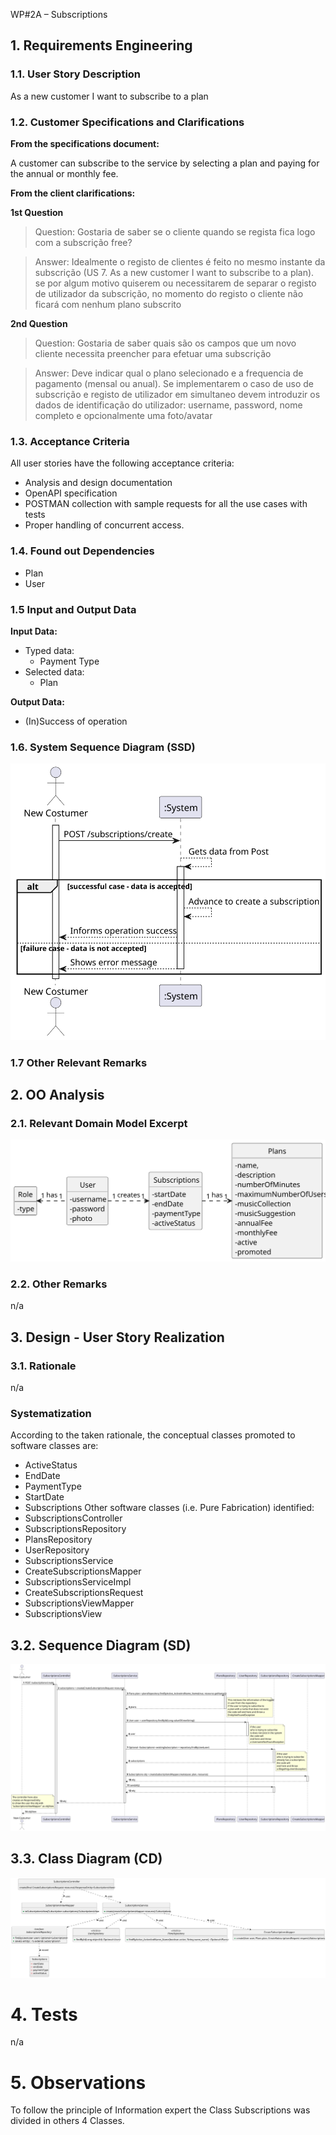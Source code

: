 WP#2A – Subscriptions

## 1. Requirements Engineering

### 1.1. User Story Description

As a new customer I want to subscribe to a plan

### 1.2. Customer Specifications and Clarifications 

**From the specifications document:**

A customer can subscribe to the service by selecting a plan and paying for the annual or monthly fee.

**From the client clarifications:**

**1st Question**

>Question: Gostaria de saber se o cliente quando se regista fica logo com a subscrição free?

> Answer: Idealmente o registo de clientes é feito no mesmo instante da subscrição (US 7. As a new customer I want to subscribe to a plan). se por algum motivo quiserem ou necessitarem de separar o registo de utilizador da subscrição, no momento do registo o cliente não ficará com nenhum plano subscrito

**2nd Question**

>Question: Gostaria de saber quais são os campos que um novo cliente necessita preencher para efetuar uma subscrição


> Answer: Deve indicar qual o plano selecionado e a frequencia de pagamento (mensal ou anual). Se implementarem o caso de uso de subscrição e registo de utilizador em simultaneo devem introduzir os dados de identificação do utilizador: username, password, nome completo e opcionalmente uma foto/avatar


### 1.3. Acceptance Criteria

All user stories have the following acceptance criteria:
* Analysis and design documentation
* OpenAPI specification
* POSTMAN collection with sample requests for all the use cases with tests
* Proper handling of concurrent access.

### 1.4. Found out Dependencies

* Plan
* User


### 1.5 Input and Output Data

**Input Data:**

* Typed data:
  * Payment Type
* Selected data:
  * Plan
  
**Output Data:**

* (In)Success of operation

### 1.6. System Sequence Diagram (SSD)


![UC07-SSD](UC07-SSD.svg)


### 1.7 Other Relevant Remarks


## 2. OO Analysis

### 2.1. Relevant Domain Model Excerpt 

![UC07-MD](UC07-MD.svg)

### 2.2. Other Remarks

n/a

## 3. Design - User Story Realization 

### 3.1. Rationale
n/a
### Systematization ##

According to the taken rationale, the conceptual classes promoted to software classes are:
* ActiveStatus
* EndDate
* PaymentType
* StartDate
* Subscriptions
Other software classes (i.e. Pure Fabrication) identified: 
* SubscriptionsController
* SubscriptionsRepository
* PlansRepository
* UserRepository
* SubscriptionsService
* CreateSubscriptionsMapper
* SubscriptionsServiceImpl
* CreateSubscriptionsRequest
* SubscriptionsViewMapper
* SubscriptionsView

## 3.2. Sequence Diagram (SD)

![UC07-SD.svg](UC07-SD.svg)



## 3.3. Class Diagram (CD)

![UC07-CD](UC07-CD.svg)


# 4. Tests

n/a


# 5. Observations

To follow the principle of Information expert the Class Subscriptions was divided in others 4 Classes. 





